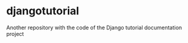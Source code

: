 djangotutorial
==============

Another repository with the code of the Django tutorial documentation project 
